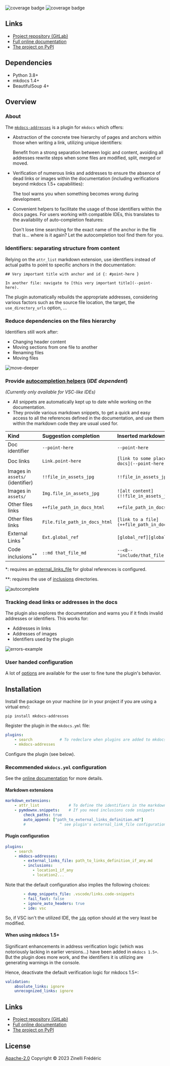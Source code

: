 
![coverage badge](https://gitlab.com/frederic-zinelli/mkdocs-addresses/badges/main/pipeline.svg) ![coverage badge](https://gitlab.com/frederic-zinelli/mkdocs-addresses/badges/main/coverage.svg)


## Links

* [Project repository (GitLab)](https://gitlab.com/frederic-zinelli/mkdocs-addresses)
* [Full online documentation](http://frederic-zinelli.gitlab.io/mkdocs-addresses/)
* [The project on PyPI](https://pypi.org/project/mkdocs-addresses/)



## Dependencies

* Python 3.8+
* mkdocs 1.4+
* BeautifulSoup 4+



## Overview

### About

The [`mkdocs-addresses`](https://pypi.org/project/mkdocs-addresses/) is a plugin for `mkdocs` which offers:

* Abstraction of the concrete tree hierarchy of pages and anchors within those when writing a link, utilizing unique identifiers:

    Benefit from a strong separation between logic and content, avoiding all addresses rewrite steps when some files are modified, split, merged or moved.
    <br>

* Verification of numerous links and addresses to ensure the absence of dead links or images within the documentation (including verifications beyond mkdocs 1.5+ capabilities):

    The tool warns you when something becomes wrong during development.
    <br>

* Convenient helpers to facilitate the usage of those identifiers within the docs pages. For users working with compatible IDEs, this translates to the availability of auto-completion features:

    Don't lose time searching for the exact name of the anchor in the file that is... where is it again? Let the autocompletion tool find them for you.
    <br>



### Identifiers: separating structure from content

Relying on the `attr_list` markdown extension, use identifiers instead of actual paths to point to specific anchors in the documentation:

```code
## Very important title with anchor and id {: #point-here }
```

```code
In another file: navigate to [this very important title](--point-here).
```

The plugin automatically rebuilds the appropriate addresses, considering various factors such as the source file  location, the target, the `use_directory_urls` option, ...


### Reduce dependencies on the files hierarchy

Identifiers still work after:
- Changing header content
- Moving sections from one file to another
- Renaming files
- Moving files

![move-deeper](http://frederic-zinelli.gitlab.io/mkdocs-addresses/assets/move-deeper.png)


### Provide [autocompletion helpers](http://frederic-zinelli.gitlab.io/mkdocs-addresses/autocompletion/) (_IDE dependent_)

_(Currently only available for VSC-like IDEs)_

* All snippets are automatically kept up to date while working on the documentation.
* They provide various markdown snippets, to get a quick and easy access to all the references defined in the documentation, and use them within the markdown code they are usual used for.

| Kind | Suggestion completion | Inserted markdown |
|:-|:-|:-|
| Doc identifier | `--point-here` | `--point-here` |
| Doc links | `Link.point-here` | `[link to some place in the docs](--point-here)` |
| Images in `assets/` (identifier) | `!!file_in_assets_jpg` | `!!file_in_assets_jpg` |
| Images in `assets/` | `Img.file_in_assets_jpg` | `![alt content](!!file_in_assets_jpg)` |
| Other files links | `++file_path_in_docs_html` | `++file_path_in_docs_html` |
| Other files links | `File.file_path_in_docs_html` | `[link to a file](++file_path_in_docs_html)` |
| External Links <sup>\*</sup> | `Ext.global_ref` | `[global_ref][global_ref]` |
| Code inclusions<sup>\*\*</sup> | `::md that_file_md` | `--<8-- "include/that_file.md"` |


\*: requires an [external_links_file](http://frederic-zinelli.gitlab.io/mkdocs-addresses/configuration/#mkdocs_addresses.config_plugin.PluginOptions.external_links_file) for global references is configured.

\*\*: requires the use of [inclusions](http://frederic-zinelli.gitlab.io/mkdocs-addresses/configuration/#mkdocs_addresses.config_plugin.PluginOptions.inclusions) directories.


![autocomplete](docs/assets/auto-completion-point-here.png)



### Tracking dead links or addresses in the docs

The plugin also explores the documentation and warns you if it finds invalid addresses or identifiers. This works for:

- Addresses in links
- Addresses of images
- Identifiers used by the plugin

![errors-example](http://frederic-zinelli.gitlab.io/mkdocs-addresses/assets/errors-summary.png)


### User handed configuration

A lot of [options](http://frederic-zinelli.gitlab.io/mkdocs-addresses/configuration/) are available for the user to fine tune the plugin's behavior.





## Installation

Install the package on your machine (or in your project if you are using a virtual env):

```
pip install mkdocs-addresses
```

Register the plugin in the `mkdocs.yml` file:

```yaml
plugins:
    - search            # To redeclare when plugins are added to mkdocs.yml
    - mkdocs-addresses
```

Configure the plugin (see below).




### Recommended `mkdocs.yml` configuration

See the [online documentation](http://frederic-zinelli.gitlab.io/mkdocs-addresses/#installation) for more details.

#### Markdown extensions

```yaml
markdown_extensions:
    - attr_list             # To define the identifiers in the markdown content
    - pymdownx.snippets:    # If you need inclusions code snippets
        check_paths: true
        auto_append: ["path_to_external_links_definition.md"]
        #               ^ see plugin's external_link_file configuration
```

#### Plugin configuration

```yaml
plugins:
    - search
    - mkdocs-addresses:
        - external_links_file: path_to_links_definition_if_any.md
        - inclusions:
            - location1_if_any
            - location2...
```

Note that the default configuration also implies the following choices:

```yaml
        - dump_snippets_file: .vscode/links.code-snippets
        - fail_fast: false
        - ignore_auto_headers: true
        - ide: vsc
```
So, if VSC isn't the utilized IDE, the [`ide`](http://frederic-zinelli.gitlab.io/mkdocs-addresses/configuration/#mkdocs_addresses.config_plugin.PluginOptions.ide) option should at the very least be modified.


#### When using mkdocs 1.5+

Significant enhancements in address verification logic (which was notoriously lacking in earlier versions...) have been added in `mkdocs 1.5+`. But the plugin does more work, and the identifiers it is utilizing are generating warnings in the console.

Hence, deactivate the default verification logic for mkdocs 1.5+:

```yaml
validation:
    absolute_links: ignore
    unrecognized_links: ignore
```


## Links

* [Project repository (GitLab)](https://gitlab.com/frederic-zinelli/mkdocs-addresses)
* [Full online documentation](http://frederic-zinelli.gitlab.io/mkdocs-addresses/)
* [The project on PyPI](https://pypi.org/project/mkdocs-addresses/)


## License

[Apache-2.0](https://www.tldrlegal.com/license/apache-license-2-0-apache-2-0)
Copyright © 2023 Zinelli Frédéric